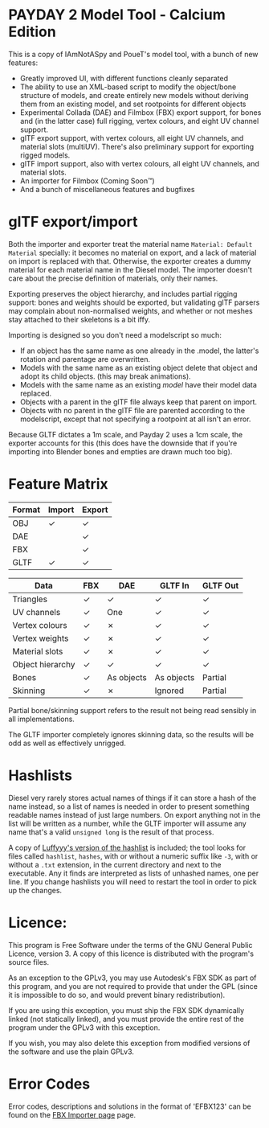 # PAYDAY 2 Model Tool - Calcium Edition

This is a copy of IAmNotASpy and PoueT's model tool, with a bunch of new features:

* Greatly improved UI, with different functions cleanly separated
* The ability to use an XML-based script to modify the object/bone structure of models, and create entirely
new models without deriving them from an existing model, and set rootpoints for different objects
* Experimental Collada (DAE) and Filmbox (FBX) export support, for bones and (in the latter case) full
rigging, vertex colours, and eight UV channel support.
* glTF export support, with vertex colours, all eight UV channels, and material slots (multiUV).
  There's also preliminary support for exporting rigged models.
* glTF import support, also with vertex colours, all eight UV channels, and material slots.
* An importer for Filmbox (Coming Soon™)
* And a bunch of miscellaneous features and bugfixes

# glTF export/import

Both the importer and exporter treat the material name `Material: Default Material` specially: it becomes no
material on export, and a lack of material on import is replaced with that. Otherwise, the exporter creates
a dummy material for each material name in the Diesel model. The importer doesn't care about the precise
definition of materials, only their names.

Exporting preserves the object hierarchy, and includes partial rigging support: bones and weights should be
exported, but validating glTF parsers may complain about non-normalised weights, and whether or not meshes
stay attached to their skeletons is a bit iffy.

Importing is designed so you don't need a modelscript so much:
* If an object has the same name as one already in the .model, the latter's rotation and parentage are overwritten.
* Models with the same name as an existing object delete that object and adopt its child objects.
  (this may break animations).
* Models with the same name as an existing *model* have their model data replaced.
* Objects with a parent in the glTF file always keep that parent on import.
* Objects with no parent in the glTF file are parented according to the modelscript, except that not specifying a
  rootpoint at all isn't an error.

Because GLTF dictates a 1m scale, and Payday 2 uses a 1cm scale, the exporter accounts for this (this does have
the downside that if you're importing into Blender bones and empties are drawn much too big).

# Feature Matrix

| Format | Import | Export |
|--------|--------|--------|
| OBJ    | ✓      | ✓      |
| DAE    |        | ✓      | 
| FBX    |        | ✓      |
| GLTF   | ✓      | ✓      |

| Data             | FBX  | DAE | GLTF In | GLTF Out |
|------------------|------|-----|---------|----------|
| Triangles        | ✓    | ✓   | ✓       | ✓        |
| UV channels      | ✓    | One | ✓       | ✓        |
| Vertex colours   | ✓    | ✗   | ✓       | ✓        |
| Vertex weights   | ✓    | ✗   | ✓       | ✓        |
| Material slots   | ✓    | ✗   | ✓       | ✓        |
| Object hierarchy | ✓    | ✓   | ✓       | ✓        |
| Bones            | ✓    | As objects | As objects | Partial |
| Skinning         | ✓    | ✗   | Ignored | Partial    |

Partial bone/skinning support refers to the result not being read sensibly in all implementations.

The GLTF importer completely ignores skinning data, so the results will be odd as well as effectively unrigged.

# Hashlists
Diesel very rarely stores actual names of things if it can store a hash of the name instead, so a list of
names is needed in order to present something readable names instead of just large numbers. On export anything
not in the list will be written as a number, while the GLTF importer will assume any name that's a valid
`unsigned long` is the result of that process.

A copy of [Luffyyy's version of the hashlist](https://github.com/Luffyyy/PAYDAY-2-Hashlist) is included; the
tool looks for files called `hashlist`, `hashes`, with or without a numeric suffix like `-3`, with or without
a `.txt` extension, in the current directory and next to the executable. Any it finds are interpreted as lists
of unhashed names, one per line. If you change hashlists you will need to restart the tool in order to pick
up the changes.

# Licence:

This program is Free Software under the terms of the GNU General Public Licence, version 3. A copy of
this licence is distributed with the program's source files.

As an exception to the GPLv3, you may use Autodesk's FBX SDK as part of this program, and you are not
required to provide that under the GPL (since it is impossible to do so, and would prevent binary redistribution).

If you are using this exception, you must ship the FBX SDK dynamically linked (not statically linked), and
you must provide the entire rest of the program under the GPLv3 with this exception.

If you wish, you may also delete this exception from modified versions of the software and use the plain
GPLv3.

# Error Codes

Error codes, descriptions and solutions in the format of 'EFBX123' can be found on
the [FBX Importer page](Docs/FBXImporter.md) page.
